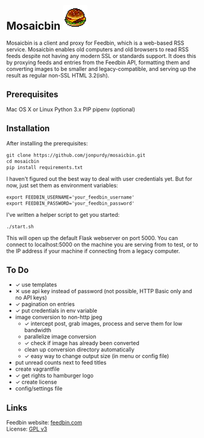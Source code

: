 #  Mosaicbin ![Mosaicbin logo](https://raw.githubusercontent.com/jonpurdy/mosaicbin/master/mosaicbin/static/icon64.gif)

Mosaicbin is a client and proxy for Feedbin, which is a web-based RSS service. Mosaicbin enables old computers and old browsers to read RSS feeds despite not having any modern SSL or standards support. It does this by proxying feeds and entries from the Feedbin API, formatting them and converting images to be smaller and legacy-compatible, and serving up the result as regular non-SSL HTML 3.2(ish).

## Prerequisites

Mac OS X or Linux
Python 3.x
PIP
pipenv (optional)

## Installation

After installing the prerequisites:

    git clone https://github.com/jonpurdy/mosaicbin.git
    cd mosaicbin
    pip install requirements.txt

I haven't figured out the best way to deal with user credentials yet. But for now, just set them as environment variables:

	export FEEDBIN_USERNAME='your_feedbin_username'
	export FEEDBIN_PASSWORD='your_feedbin_password'

I've written a helper script to get you started:

	./start.sh

This will open up the default Flask webserver on port 5000. You can connect to localhost:5000 on the machine you are serving from to test, or to the IP address if your machine if connecting from a legacy computer.

## To Do

* ✓ use templates
* ✕ use api key instead of password (not possible, HTTP Basic only and no API keys)
* ✓ pagination on entries
* ✓ put credentials in env variable
* image conversion to non-http jpeg
	*  ✓ intercept post, grab images, process and serve them for low bandwidth
	* parallelize image conversion
	* ✓ check if image has already been converted
	* clean up conversion directory automatically
	* ✓ easy way to change output size (in menu or config file)
* put unread counts next to feed titles
* create vagrantfile
* ✓ get rights to hamburger logo
* ✓ create license
* config/settings file


## Links

Feedbin website: [feedbin.com](feedbin.com)  
License: [GPL v3](https://github.com/jonpurdy/mosaicbin/blob/master/LICENSE.txt)